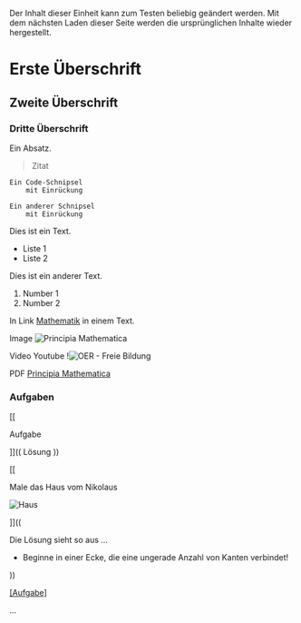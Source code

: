 Der Inhalt dieser Einheit kann zum Testen beliebig geändert werden. Mit dem nächsten Laden dieser Seite werden die ursprünglichen Inhalte wieder hergestellt.

# Erste Überschrift
## Zweite Überschrift
### Dritte Überschrift

Ein Absatz.

> Zitat

    Ein Code-Schnipsel
        mit Einrückung

```
Ein anderer Schnipsel
    mit Einrückung
```

Dies ist ein Text.

* Liste 1
* Liste 2

Dies ist ein anderer Text.

1. Number 1
2. Number 2

In Link [Mathematik](https://de.wikipedia.org/wiki/Mathematik) in einem Text.

Image
![Principia Mathematica](https://upload.wikimedia.org/wikipedia/commons/6/60/Newton-Principia-Mathematica_1-500x700.jpg)

Video Youtube
!![OER - Freie Bildung](kzOrodJGVbE)

PDF
[Principia Mathematica](https://irights.info/wp-content/uploads/userfiles/CC-NC_Leitfaden_web.pdf)

### Aufgaben

[[

Aufgabe

]]((
Lösung
))

[[

Male das Haus vom Nikolaus

![Haus](http://www.stupidedia.org/images/thumb/c/cc/Haus_vom_Nikolaus.png/180px-Haus_vom_Nikolaus.png?filetimestamp=20090325141521)

]]((

Die Lösung sieht so aus ...

* Beginne in einer Ecke, die eine ungerade Anzahl von Kanten verbindet!

))

[[Aufgabe]]((Lösung))


...
